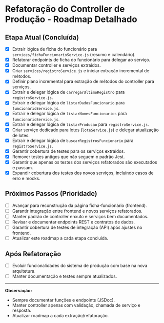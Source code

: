 # Refatoração do Controller de Produção - Roadmap Detalhado

## Etapa Atual (Concluída)
- [x] Extrair lógica de ficha do funcionário para `services/fichaFuncionarioService.js` (resumo e calendário).
- [x] Refatorar endpoints de ficha do funcionário para delegar ao serviço.
- [x] Documentar controller e serviços extraídos.
- [x] Criar `services/registroService.js` e iniciar extração incremental de métodos.
- [x] Definir plano incremental para extração de métodos do controller para serviços.
- [x] Extrair e delegar lógica de `carregarUltimoRegistro` para `registroService.js`.
- [x] Extrair e delegar lógica de `listarDadosFuncionario` para `funcionarioService.js`.
- [x] Extrair e delegar lógica de `listarNomesFuncionarios` para `funcionarioService.js`.
- [x] Extrair e delegar lógica de `listarProducao` para `registroService.js`.
- [x] Criar serviço dedicado para lotes (`loteService.js`) e delegar atualização de lotes.
- [x] Extrair e delegar lógica de `buscarRegistrosFuncionario` para `registroService.js`.
- [x] Garantir cobertura de testes para os serviços extraídos.
- [x] Remover testes antigos que não seguem o padrão Jest.
- [x] Garantir que apenas os testes dos serviços refatorados são executados e passam.
- [x] Expandir cobertura dos testes dos novos serviços, incluindo casos de erro e mocks.

## Próximos Passos (Prioridade)
- [ ] Avançar para reconstrução da página ficha-funcionário (frontend).
- [ ] Garantir integração entre frontend e novos serviços refatorados.
- [ ] Manter padrão de controller enxuto e serviços bem documentados.
- [ ] Revisar e documentar endpoints REST e contratos de dados.
- [ ] Garantir cobertura de testes de integração (API) após ajustes no frontend.
- [ ] Atualizar este roadmap a cada etapa concluída.

## Após Refatoração
- [ ] Evoluir funcionalidades do sistema de produção com base na nova arquitetura.
- [ ] Manter documentação e testes sempre atualizados.

---

**Observação:**
- Sempre documentar funções e endpoints (JSDoc).
- Manter controller apenas com validação, chamada de serviço e resposta.
- Atualizar roadmap a cada extração/refatoração.

